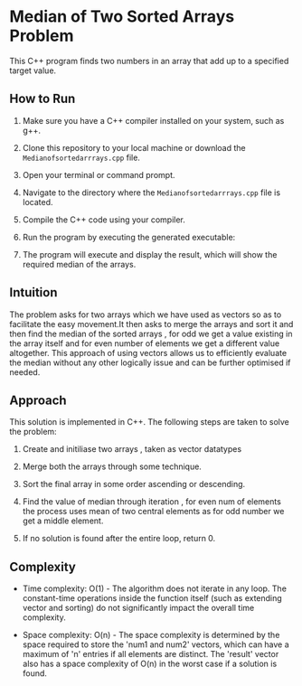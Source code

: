 # Median of Two Sorted Arrays Problem

This C++ program finds two numbers in an array that add up to a specified target value.

## How to Run

1. Make sure you have a C++ compiler installed on your system, such as g++.

2. Clone this repository to your local machine or download the `Medianofsortedarrrays.cpp` file.

3. Open your terminal or command prompt.

4. Navigate to the directory where the `Medianofsortedarrrays.cpp` file is located.

5. Compile the C++ code using your compiler.

6. Run the program by executing the generated executable:

7. The program will execute and display the result, which will show the required median of the arrays.


## Intuition
The problem asks for two arrays which we have used as vectors so as to facilitate the easy movement.It then asks to merge the arrays and sort it and then find the median of the sorted arrays , for odd we get a value existing in the array itself and for even number of elements we get a different value altogether. This approach of using vectors allows us to efficiently evaluate the median without any other logically issue and can be further optimised if needed.

## Approach
This solution is implemented in C++. The following steps are taken to solve the problem:

1. Create and initiliase two arrays , taken as vector datatypes

2. Merge both the arrays through some technique.

3. Sort the final array in some order ascending or descending.

4. Find the value of median through iteration , for even num of elements the process uses mean of two central elements as for odd number we get a middle element.

6. If no solution is found after the entire loop, return 0.

## Complexity

- Time complexity: O(1) - The algorithm does not iterate in any loop. The constant-time operations inside the function itself (such as extending vector and sorting) do not significantly impact the overall time complexity.

- Space complexity: O(n) - The space complexity is determined by the space required to store the 'num1 and num2' vectors, which can have a maximum of 'n' entries if all elements are distinct. The 'result' vector also has a space complexity of O(n) in the worst case if a solution is found.





